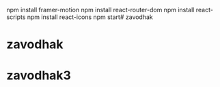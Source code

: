 npm install framer-motion
npm install react-router-dom
npm install react-scripts
npm install react-icons
npm start# zavodhak
# zavodhak
# zavodhak3
